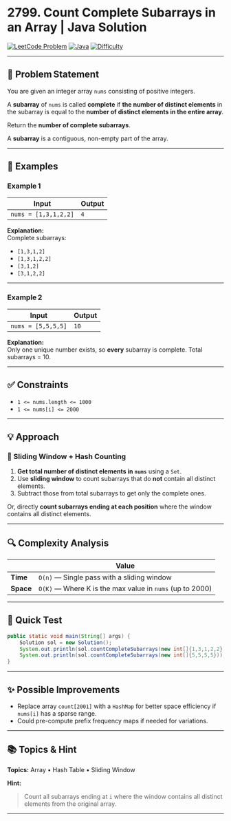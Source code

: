 # 2799. Count Complete Subarrays in an Array | Java Solution

[![LeetCode Problem](https://img.shields.io/badge/LeetCode-2799.%20Count%20Complete%20Subarrays%20in%20an%20Array-blue)](https://leetcode.com/problems/count-complete-subarrays-in-an-array/)
[![Java](https://img.shields.io/badge/Language-Java-orange)](https://www.java.com/)
[![Difficulty](https://img.shields.io/badge/Difficulty-Medium-yellow)]()

---

## 🧩 Problem Statement  

You are given an integer array `nums` consisting of positive integers.

A **subarray** of `nums` is called **complete** if **the number of distinct elements** in the subarray is equal to the **number of distinct elements in the entire array**.

Return the **number of complete subarrays**.

A **subarray** is a contiguous, non-empty part of the array.

---

## 🧠 Examples  

### Example 1  

| Input | Output |
|-------|--------|
| `nums = [1,3,1,2,2]` | `4` |

**Explanation:**  
Complete subarrays:  
- `[1,3,1,2]`  
- `[1,3,1,2,2]`  
- `[3,1,2]`  
- `[3,1,2,2]`  

---

### Example 2  

| Input | Output |
|-------|--------|
| `nums = [5,5,5,5]` | `10` |

**Explanation:**  
Only one unique number exists, so **every** subarray is complete. Total subarrays = 10.

---

## ✅ Constraints  

- `1 <= nums.length <= 1000`  
- `1 <= nums[i] <= 2000`

---

## 💡 Approach  

### 🔄 Sliding Window + Hash Counting  

1. **Get total number of distinct elements in `nums`** using a `Set`.
2. Use **sliding window** to count subarrays that do **not** contain all distinct elements.
3. Subtract those from total subarrays to get only the complete ones.

Or, directly **count subarrays ending at each position** where the window contains all distinct elements.

---

## 🔍 Complexity Analysis  

|                | Value |
|----------------|-------|
| **Time**       | `O(n)` — Single pass with a sliding window |
| **Space**      | `O(K)` — Where K is the max value in `nums` (up to 2000) |

---

## 🧪 Quick Test  

```java
public static void main(String[] args) {
    Solution sol = new Solution();
    System.out.println(sol.countCompleteSubarrays(new int[]{1,3,1,2,2})); // 4
    System.out.println(sol.countCompleteSubarrays(new int[]{5,5,5,5}));   // 10
}
```

---

## ✨ Possible Improvements  

- Replace array `count[2001]` with a `HashMap` for better space efficiency if `nums[i]` has a sparse range.
- Could pre-compute prefix frequency maps if needed for variations.

---

## 📚 Topics & Hint  

**Topics:** Array • Hash Table • Sliding Window  

**Hint:**  
> Count all subarrays ending at `i` where the window contains all distinct elements from the original array.

---